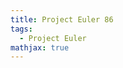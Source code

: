 ```yaml
---
title: Project Euler 86
tags:
  - Project Euler
mathjax: true
---
```

<escape><!-- more --></escape>

